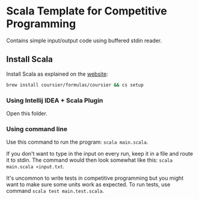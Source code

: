 # Scala Template for Competitive Programming

Contains simple input/output code using buffered stdin reader.

## Install Scala

Install Scala as explained on the [website](https://www.scala-lang.org/download/):
```sh
brew install coursier/formulas/coursier && cs setup
```

### Using Intellij IDEA + Scala Plugin

Open this folder.

### Using command line

Use this command to run the program: `scala main.scala`.

If you don't want to type in the input on every run, keep it in a file and route it to stdin. The command would then look somewhat like this: `scala main.scala <input.txt`.

It's uncommon to write tests in competitive programming but you might want to make sure some units work as expected.
To run tests, use command `scala test main.test.scala`.
